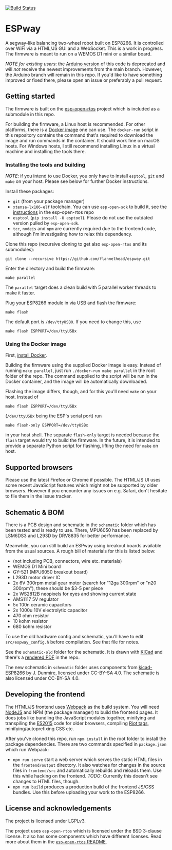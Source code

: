 [![Build Status](https://travis-ci.org/duanlv/espway.svg?branch=master)](https://travis-ci.org/duanlv/espway)

# ESPway
A segway-like balancing two-wheel robot built on ESP8266. It is controlled over WiFi via a HTML/JS GUI and a WebSocket. This is a work in progress. The firmware is meant to run on a WEMOS D1 mini or a similar board.

*NOTE for existing users*: the [Arduino version](https://github.com/flannelhead/espway/tree/arduino) of this code is deprecated and will *not* receive the newest improvements from the main branch. However, the Arduino branch will remain in this repo. If you'd like to have something improved or fixed there, please open an issue or preferably a pull request.

## Getting started
The firmware is built on the [esp-open-rtos](https://github.com/SuperHouse/esp-open-rtos) project which is included as a submodule in this repo.

For building the firmware, a Linux host is recommended. For other platforms, there is a [Docker image](https://hub.docker.com/r/flannelhead/espway-toolchain/) one can use. The `docker-run` script in this repository contains the command that's required to download the image and run commands in the container. It should work fine on macOS hosts. For Windows hosts, I still recommend installing Linux in a virtual machine and installing the tools there.

### Installing the tools and building

*NOTE*: if you intend to use Docker, you only have to install `esptool`, `git` and `make` on your host. Please see below for further Docker instructions.

Install these packages:
* `git` (from your package manager)
* `xtensa-lx106-elf` toolchain. You can use `esp-open-sdk` to build it, see the [instructions](https://github.com/SuperHouse/esp-open-rtos/#quick-start) in the esp-open-rtos repo
* `esptool` (`pip install -U esptool`). Please do not use the outdated version pulled by `esp-open-sdk`.
* `tcc`, `nodejs` and `npm` are currently required due to the frontend code, although I'm investigating how to relax this dependency.

Clone this repo (recursive cloning to get also `esp-open-rtos` and its submodules):
```
git clone --recursive https://github.com/flannelhead/espway.git
```
Enter the directory and build the firmware:
```
make parallel
```
The `parallel` target does a clean build with 5 parallel worker threads to make it faster.

Plug your ESP8266 module in via USB and flash the firmware:
```
make flash
```
The default port is `/dev/ttyUSB0`. If you need to change this, use
```
make flash ESPPORT=/dev/ttyUSBx
```

### Using the Docker image

First, [install Docker](https://www.docker.com/community-edition).

Building the firmware using the supplied Docker image is easy. Instead of running `make parallel`, just run `./docker-run make parallel` in the root folder of the repo. The command supplied to the script will be run in the Docker container, and the image will be automatically downloaded.

Flashing the image differs, though, and for this you'll need `make` on your host. Instead of
```
make flash ESPPORT=/dev/ttyUSBx
```
(`/dev/ttyUSBx` being the ESP's serial port) run
```
make flash-only ESPPORT=/dev/ttyUSBx
```
in your host shell. The separate `flash-only` target is needed because the `flash` target would try to build the firmware. In the future, it is intended to provide a separate Python script for flashing, lifting the need for `make` on host.

## Supported browsers
Please use the latest Firefox or Chrome if possible. The HTML/JS UI uses some
recent JavaScript features which might not be supported by older browsers. However if you encounter any issues on e.g. Safari, don't hesitate to file them in the issue tracker.

## Schematic & BOM

There is a PCB design and schematic in the `schematic` folder which has been tested and is ready to use. There, MPU6050 has been replaced by LSM6DS3 and L293D by DRV8835 for better performance.

Meanwhile, you can still build an ESPway using breakout boards available from the usual sources. A rough bill of materials for this is listed below:

* (not including PCB, connectors, wire etc. materials)
* WEMOS D1 Mini board
* GY-521 (MPU6050 breakout board)
* L293D motor driver IC
* 2x 6V 300rpm metal gear motor (search for "12ga 300rpm" or "n20 300rpm"), these should be $3-5 per piece
* 2x WS2812B neopixels for eyes and showing current state
* AMS1117 5V regulator
* 5x 100n ceramic capacitors
* 2x 1000u 10V electrolytic capacitor
* 470 ohm resistor
* 10 kohm resistor
* 680 kohm resistor

To use the old hardware config and schematic, you'll have to edit `src/espway_config.h` before compilation. See that file for notes.

See the `schematic-old` folder for the schematic. It is drawn with [KiCad](http://kicad-pcb.org/) and there's a [rendered PDF](https://github.com/flannelhead/espway/raw/master/schematic/espway.pdf) in the repo.

The new schematic in `schematic` folder uses components
from [kicad-ESP8266](https://github.com/jdunmire/kicad-ESP8266) by J. Dunmire,
licensed under CC-BY-SA 4.0. The schematic is also licensed under CC-BY-SA 4.0.

## Developing the frontend
The HTML/JS frontend uses [Webpack](https://webpack.github.io/) as the build system. You will need [NodeJS](https://nodejs.org/en/) and NPM (the package manager) to build the frontend pages. It does jobs like bundling the JavaScript modules together, minifying and transpiling the [ES2015](https://babeljs.io/learn-es2015/) code for older browsers, compiling [Riot tags](http://riotjs.com/), minifying/autoprefixing CSS etc.

After you've cloned this repo, run `npm install` in the root folder to install the package dependencies. There are two commands specified in `package.json` which run Webpack:

* `npm run serve` start a web server which serves the static HTML files in the `frontend/output` directory. It also watches for changes in the source files in `frontend/src` and automatically rebuilds and reloads them. Use this while hacking on the frontend. *TODO*: Currently this doesn't see changes to HTML files, though.
* `npm run build` produces a production build of the frontend JS/CSS bundles. Use this before uploading your work to the ESP8266.

## License and acknowledgements
The project is licensed under LGPLv3.

The project uses `esp-open-rtos` which is licensed under the BSD 3-clause license. It also has some components which have different licenses. Read more about them in the [`esp-open-rtos` README](https://github.com/SuperHouse/esp-open-rtos/blob/master/README.md).
